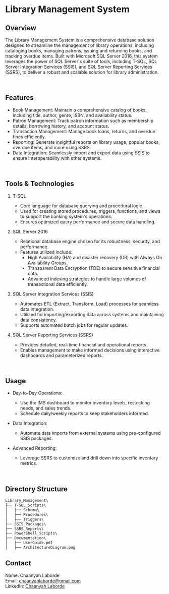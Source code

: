 # Library Management System

## Overview
The Library Management System is a comprehensive database solution designed to streamline the management of library operations, including cataloging books, managing patrons, issuing and returning books, and tracking overdue items. Built with Microsoft SQL Server 2016, this system leverages the power of SQL Server's suite of tools, including T-SQL, SQL Server Integration Services (SSIS), and SQL Server Reporting Services (SSRS), to deliver a robust and scalable solution for library administration.

<br>

## Features
- Book Management: Maintain a comprehensive catalog of books, including title, author, genre, ISBN, and availability status.
- Patron Management: Track patron information such as membership details, borrowing history, and account status.
- Transaction Management: Manage book loans, returns, and overdue fines efficiently.
- Reporting: Generate insightful reports on library usage, popular books, overdue items, and more using SSRS.
- Data Integration: Seamlessly import and export data using SSIS to ensure interoperability with other systems.

<br>

## Tools & Technologies
1. T-SQL
    - Core language for database querying and procedural logic.
    - Used for creating stored procedures, triggers, functions, and views to support the banking system's operations.
    - Ensures optimized query performance and secure data handling.

2. SQL Server 2016
    - Relational database engine chosen for its robustness, security, and performance.
    - Features utilized include:
        - High Availability (HA) and disaster recovery (DR) with Always On Availability Groups.
        - Transparent Data Encryption (TDE) to secure sensitive financial data.
        - Advanced indexing strategies to handle large volumes of transactional data efficiently.

3. SQL Server Integration Services (SSIS)
   - Automates ETL (Extract, Transform, Load) processes for seamless data integration.
   - Utilized for importing/exporting data across systems and maintaining data consistency.
   - Supports automated batch jobs for regular updates.
  
4. SQL Server Reporting Services (SSRS)
    - Provides detailed, real-time financial and operational reports.
    - Enables management to make informed decisions using interactive dashboards and parameterized reports.

<br>

## Usage
- Day-to-Day Operations:
  - Use the IMS dashboard to monitor inventory levels, restocking needs, and sales trends.
  - Schedule daily/weekly reports to keep stakeholders informed.

- Data Integration:
  - Automate data imports from external systems using pre-configured SSIS packages.

- Advanced Reporting:
  - Leverage SSRS to customize and drill down into specific inventory metrics.
 
<br>

## Directory Structure
```graphql
Library_Management\
├── T-SQL_Scripts\
│   ├── Schema\
│   ├── Procedures\
│   ├── Triggers\
├── SSIS_Packages\
├── SSRS_Reports\
├── PowerShell_Scripts\
├── Documentation\
│   ├── UserGuide.pdf
│   ├── ArchitectureDiagram.png
```

## Contact
Name: Chaanyah Laborde <br>
Email: chaanyahlaborde@gmail.com <br>
LinkedIn: [Chaanyah Laborde](https://www.linkedin.com/in/claborde/) <br>
